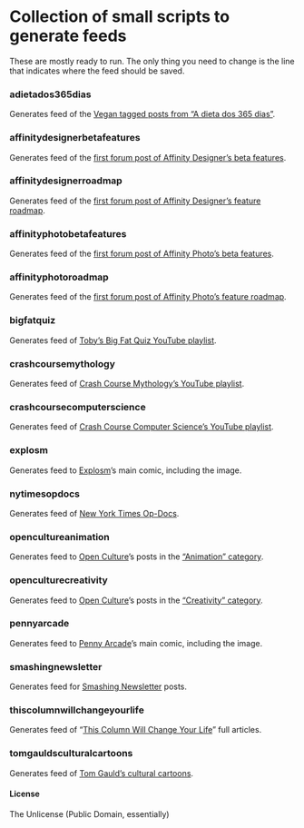 # Collection of small scripts to generate feeds

These are mostly ready to run. The only thing you need to change is the line that indicates where the feed should be saved.

### adietados365dias
Generates feed of the [Vegan tagged posts from “A dieta dos 365 dias”](http://adietados365dias.blogs.sapo.pt/tag/vegetariano).

### affinitydesignerbetafeatures
Generates feed of the [first forum post of Affinity Designer’s beta features](https://forum.affinity.serif.com/index.php?/topic/51629-affinity-designer-customer-beta).

### affinitydesignerroadmap
Generates feed of the [first forum post of Affinity Designer’s feature roadmap](https://affinity.serif.com/forum/index.php?/topic/842-affinity-designer-feature-roadmap/).

### affinityphotobetafeatures
Generates feed of the [first forum post of Affinity Photo’s beta features](https://forum.affinity.serif.com/index.php?/topic/52171-affinity-photo-customer-beta).

### affinityphotoroadmap
Generates feed of the [first forum post of Affinity Photo’s feature roadmap](https://affinity.serif.com/forum/index.php?/topic/10075-affinity-photo-feature-roadmap/).

### bigfatquiz
Generates feed of [Toby’s Big Fat Quiz YouTube playlist](https://www.youtube.com/playlist?list=PLxFjqypxm9lpx1ZBaKfXhON301mXS1WGE).

### crashcoursemythology
Generates feed of [Crash Course Mythology’s YouTube playlist](https://www.youtube.com/playlist?list=PL8dPuuaLjXtNCG9Vq7vdvJytS-F-xGi7_).

### crashcoursecomputerscience
Generates feed of [Crash Course Computer Science’s YouTube playlist](https://www.youtube.com/playlist?list=PL8dPuuaLjXtNlUrzyH5r6jN9ulIgZBpdo).

### explosm
Generates feed to [Explosm](http://explosm.net/)’s main comic, including the image.

### nytimesopdocs
Generates feed of [New York Times Op-Docs](https://www.nytimes.com/video/op-docs).

### opencultureanimation
Generates feed to [Open Culture](http://www.openculture.com/)’s posts in the [“Animation” category](http://www.openculture.com/category/animation-2).

### openculturecreativity
Generates feed to [Open Culture](http://www.openculture.com/)’s posts in the [“Creativity” category](http://www.openculture.com/category/creativity-2).

### pennyarcade
Generates feed to [Penny Arcade](http://penny-arcade.com/)’s main comic, including the image.

### smashingnewsletter
Generates feed for [Smashing Newsletter](http://www.smashingmagazine.com/the-smashing-newsletter/) posts.

### thiscolumnwillchangeyourlife
Generates feed of “[This Column Will Change Your Life](http://www.theguardian.com/lifeandstyle/series/thiscolumnwillchangeyourlife)” full articles.

### tomgauldsculturalcartoons
Generates feed of [Tom Gauld’s cultural cartoons](http://www.theguardian.com/books/series/tom-gauld-s-cultural-cartoons).

#### License
The Unlicense (Public Domain, essentially)

